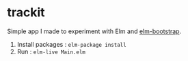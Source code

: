# trackit

Simple app I made to experiment with Elm and [elm-bootstrap](http://elm-bootstrap.info/).

1. Install packages : ```elm-package install```
2. Run : ```elm-live Main.elm```
